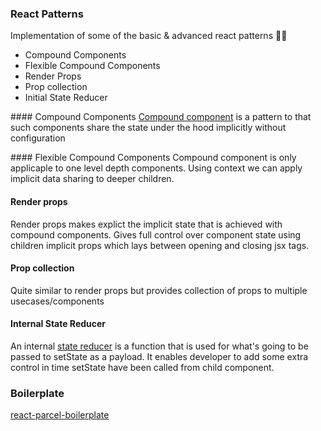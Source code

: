
### React Patterns

Implementation of some of the basic & advanced react patterns 👩‍🚀

- Compound Components
- Flexible Compound Components
- Render Props 
- Prop collection 
- Initial State Reducer

#### Compound Components
[Compound component](https://kentcdodds.com/blog/mixing-component-patterns) is a pattern to that such components share the state under the hood implicitly 
without configuration

#### Flexible Compound Components
Compound component is only applicaple to one level depth components. Using context we can apply implicit data sharing to deeper children.


#### Render props
Render props makes explict the implicit state that is achieved with compound components.
Gives full control over component state using children implicit props which lays between opening and closing jsx tags.

#### Prop collection
Quite similar to render props but provides collection of props to multiple usecases/components

#### Internal State Reducer
An internal [state reducer](https://blog.kentcdodds.com/b40316cfac57) is a function that is used for what's going to be passed to setState as a payload. 
It enables developer to add some extra control in time setState have been called from child component.

### Boilerplate 

[react-parcel-boilerplate](https://github.com/zhunor/react-parcel-boilerplate) 

